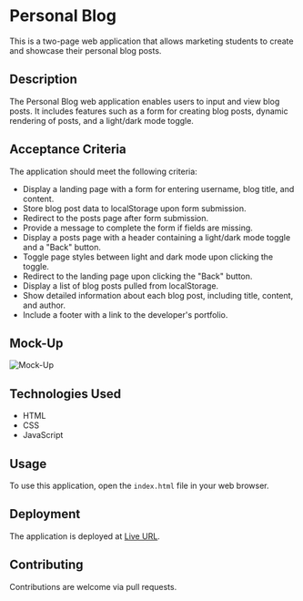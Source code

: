 # Personal Blog

This is a two-page web application that allows marketing students to create and showcase their personal blog posts.

## Description

The Personal Blog web application enables users to input and view blog posts. It includes features such as a form for creating blog posts, dynamic rendering of posts, and a light/dark mode toggle.


## Acceptance Criteria

The application should meet the following criteria:
- Display a landing page with a form for entering username, blog title, and content.
- Store blog post data to localStorage upon form submission.
- Redirect to the posts page after form submission.
- Provide a message to complete the form if fields are missing.
- Display a posts page with a header containing a light/dark mode toggle and a "Back" button.
- Toggle page styles between light and dark mode upon clicking the toggle.
- Redirect to the landing page upon clicking the "Back" button.
- Display a list of blog posts pulled from localStorage.
- Show detailed information about each blog post, including title, content, and author.
- Include a footer with a link to the developer's portfolio.

## Mock-Up

![Mock-Up](mock-up.gif)

## Technologies Used

- HTML
- CSS
- JavaScript

## Usage

To use this application, open the `index.html` file in your web browser.

## Deployment

The application is deployed at [Live URL](file:///Users/chrisarustamyan/bootcamp/bc-blog/index.html).

## Contributing

Contributions are welcome via pull requests.


